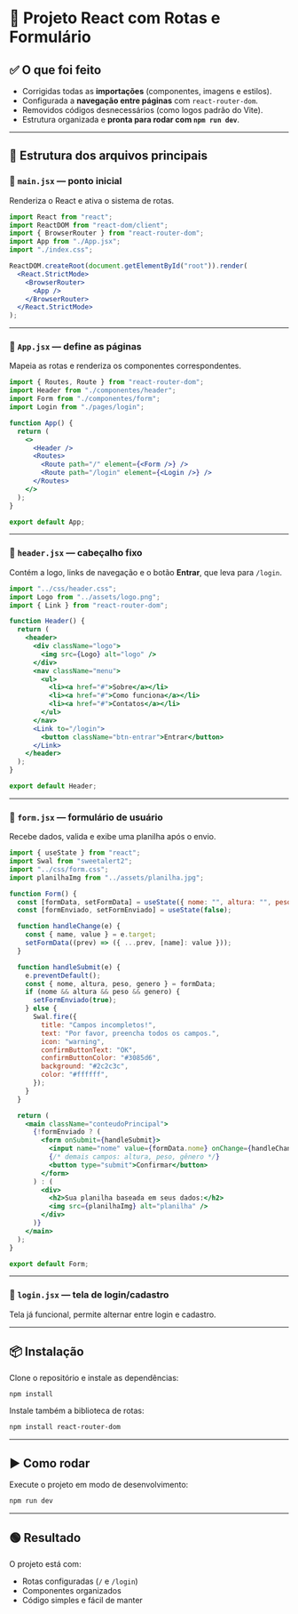 # 📌 Projeto React com Rotas e Formulário  

## ✅ O que foi feito  
- Corrigidas todas as **importações** (componentes, imagens e estilos).  
- Configurada a **navegação entre páginas** com `react-router-dom`.  
- Removidos códigos desnecessários (como logos padrão do Vite).  
- Estrutura organizada e **pronta para rodar com `npm run dev`**.  

---

## 📂 Estrutura dos arquivos principais  

### 🔹 `main.jsx` — ponto inicial  
Renderiza o React e ativa o sistema de rotas.  
```jsx
import React from "react";
import ReactDOM from "react-dom/client";
import { BrowserRouter } from "react-router-dom";
import App from "./App.jsx";
import "./index.css";

ReactDOM.createRoot(document.getElementById("root")).render(
  <React.StrictMode>
    <BrowserRouter>
      <App />
    </BrowserRouter>
  </React.StrictMode>
);
```

---

### 🔹 `App.jsx` — define as páginas  
Mapeia as rotas e renderiza os componentes correspondentes.  
```jsx
import { Routes, Route } from "react-router-dom";
import Header from "./componentes/header";
import Form from "./componentes/form";
import Login from "./pages/login";

function App() {
  return (
    <>
      <Header />
      <Routes>
        <Route path="/" element={<Form />} />
        <Route path="/login" element={<Login />} />
      </Routes>
    </>
  );
}

export default App;
```

---

### 🔹 `header.jsx` — cabeçalho fixo  
Contém a logo, links de navegação e o botão **Entrar**, que leva para `/login`.  
```jsx
import "../css/header.css";
import Logo from "../assets/logo.png";
import { Link } from "react-router-dom";

function Header() {
  return (
    <header>
      <div className="logo">
        <img src={Logo} alt="logo" />
      </div>
      <nav className="menu">
        <ul>
          <li><a href="#">Sobre</a></li>
          <li><a href="#">Como funciona</a></li>
          <li><a href="#">Contatos</a></li>
        </ul>
      </nav>
      <Link to="/login">
        <button className="btn-entrar">Entrar</button>
      </Link>
    </header>
  );
}

export default Header;
```

---

### 🔹 `form.jsx` — formulário de usuário  
Recebe dados, valida e exibe uma planilha após o envio.  
```jsx
import { useState } from "react";
import Swal from "sweetalert2";
import "../css/form.css";
import planilhaImg from "../assets/planilha.jpg";

function Form() {
  const [formData, setFormData] = useState({ nome: "", altura: "", peso: "", genero: "" });
  const [formEnviado, setFormEnviado] = useState(false);

  function handleChange(e) {
    const { name, value } = e.target;
    setFormData((prev) => ({ ...prev, [name]: value }));
  }

  function handleSubmit(e) {
    e.preventDefault();
    const { nome, altura, peso, genero } = formData;
    if (nome && altura && peso && genero) {
      setFormEnviado(true);
    } else {
      Swal.fire({
        title: "Campos incompletos!",
        text: "Por favor, preencha todos os campos.",
        icon: "warning",
        confirmButtonText: "OK",
        confirmButtonColor: "#3085d6",
        background: "#2c2c3c",
        color: "#ffffff",
      });
    }
  }

  return (
    <main className="conteudoPrincipal">
      {!formEnviado ? (
        <form onSubmit={handleSubmit}>
          <input name="nome" value={formData.nome} onChange={handleChange} />
          {/* demais campos: altura, peso, gênero */}
          <button type="submit">Confirmar</button>
        </form>
      ) : (
        <div>
          <h2>Sua planilha baseada em seus dados:</h2>
          <img src={planilhaImg} alt="planilha" />
        </div>
      )}
    </main>
  );
}

export default Form;
```

---

### 🔹 `login.jsx` — tela de login/cadastro  
Tela já funcional, permite alternar entre login e cadastro.  

---

## 📦 Instalação  

Clone o repositório e instale as dependências:  
```bash
npm install
```

Instale também a biblioteca de rotas:  
```bash
npm install react-router-dom
```

---

## ▶️ Como rodar  
Execute o projeto em modo de desenvolvimento:  
```bash
npm run dev
```

---

## 🟢 Resultado  
O projeto está com:  
- Rotas configuradas (`/` e `/login`)  
- Componentes organizados  
- Código simples e fácil de manter  

      
